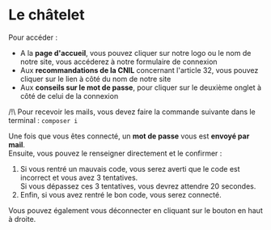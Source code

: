# Le châtelet

Pour accéder :
- A la **page d'accueil**, vous pouvez cliquer sur notre logo ou le nom de notre site, vous accéderez à notre formulaire de connexion
- Aux **recommandations de la CNIL** concernant l'article 32, vous pouvez cliquer sur le lien à côté du nom de notre site
- Aux **conseils sur le mot de passe**, pour cliquer sur le deuxième onglet à côté de celui de la connexion

/!\ Pour recevoir les mails, vous devez faire la commande suivante dans le terminal : `composer i`

Une fois que vous êtes connecté, un **mot de passe** vous est **envoyé par mail**.<br>
Ensuite, vous pouvez le renseigner directement et le confirmer :
1. Si vous rentré un mauvais code, vous serez averti que le code est incorrect et vous avez 3 tentatives.<br>
   Si vous dépassez ces 3 tentatives, vous devrez attendre 20 secondes.
2. Enfin, si vous avez rentré le bon code, vous serez connecté.

Vous pouvez également vous déconnecter en cliquant sur le bouton en haut à droite.